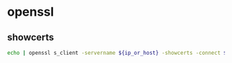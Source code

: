 # openssl

## showcerts

```bash
echo | openssl s_client -servername ${ip_or_host} -showcerts -connect ${ip_or_host}:${port} 2>/dev/null | awk '/BEGIN/,/END/'
```

